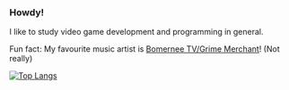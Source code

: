 ### Howdy!

I like to study video game development and programming in general.

Fun fact: My favourite music artist is <a href="https://soundcloud.com/grimemerchant">Bomernee TV/Grime Merchant</a>! (Not really)

[![Top Langs](https://github-readme-stats.vercel.app/api/top-langs/?username=superclappeddev&count_private=true&theme=radical)](https://github.com/anuraghazra/github-readme-stats)
